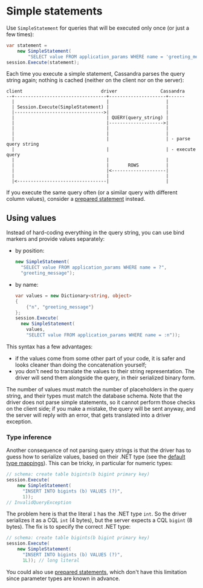 # Simple statements

Use `SimpleStatement` for queries that will be executed only once (or just a few times):

```csharp
var statement =
    new SimpleStatement(
        "SELECT value FROM application_params WHERE name = 'greeting_message'");
session.Execute(statement);
```

Each time you execute a simple statement, Cassandra parses the query string again; nothing is cached (neither on the client nor on the server):

```ditaa
client                             driver                Cassandra
--+----------------------------------+---------------------+------
  |                                  |                     |
  | Session.Execute(SimpleStatement) |                     |
  |--------------------------------->|                     |
  |                                  | QUERY(query_string) |
  |                                  |-------------------->|
  |                                  |                     |
  |                                  |                     |
  |                                  |                     | - parse query string
  |                                  |                     | - execute query
  |                                  |                     |
  |                                  |       ROWS          |
  |                                  |<--------------------|
  |                                  |                     |
  |<---------------------------------|                     |
```

If you execute the same query often (or a similar query with different column values), consider a
[prepared statement](../prepared/) instead.

## Using values

Instead of hard-coding everything in the query string, you can use bind markers and provide values
separately:

* by position:

    ```csharp
    new SimpleStatement(
      "SELECT value FROM application_params WHERE name = ?", 
      "greeting_message");
    ```

* by name:

    ```csharp
    var values = new Dictionary<string, object>
    {
        {"n", "greeting_message"}
    };
    session.Execute(
      new SimpleStatement(
        values,
        "SELECT value FROM application_params WHERE name = :n"));
    ```

This syntax has a few advantages:

* if the values come from some other part of your code, it is safer and looks cleaner than doing the concatenation yourself;
* you don't need to translate the values to their string representation. The driver will send them alongside the query, in their serialized binary form.

The number of values must match the number of placeholders in the query string, and their types must match the database schema. Note that the driver does not parse simple statements, so it cannot perform those checks on the client side; if you make a mistake, the query will be sent anyway, and the server will reply with an error, that gets translated into a driver exception.

### Type inference

Another consequence of not parsing query strings is that the driver has to guess how to serialize values, based on their .NET type (see the [default type mappings](../../../../datatypes)).
This can be tricky, in particular for numeric types:

```csharp
// schema: create table bigints(b bigint primary key)
session.Execute(
    new SimpleStatement(
      "INSERT INTO bigints (b) VALUES (?)",
      1));
// InvalidQueryException
```

The problem here is that the literal `1` has the .NET type `int`. So the driver serializes it as a CQL `int` (4 bytes), but the server expects a CQL `bigint` (8 bytes). The fix is to specify the correct .NET type:

```csharp
// schema: create table bigints(b bigint primary key)
session.Execute(
    new SimpleStatement(
      "INSERT INTO bigints (b) VALUES (?)",
      1L)); // long literal
```

You could also use [prepared statements](../prepared/), which don't have this limitation since parameter types are known in advance.
